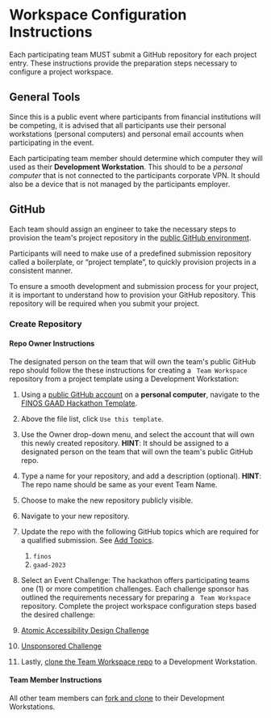 # Workspace Configuration Instructions

Each participating team MUST submit a GitHub repository for each project entry. These instructions provide the preparation steps necessary to configure a project workspace.  

## General Tools
Since this is a public event where participants from financial institutions will be competing, it is advised that all participants use their personal workstations (personal computers) and personal email accounts when participating in the event. 

Each participating team member should determine which computer they will used as their **Development Workstation**. This should to be a *personal computer* that is not connected to the participants corporate VPN. It should also be a device that is not managed by the participants employer. 

## GitHub
Each team should assign an engineer to take the necessary steps to provision the team's project repository in the [public GitHub environment](https://github.com). 

Participants will need to make use of a predefined submission repository called a boilerplate, or “project template”, to quickly provision projects in a consistent manner.

To ensure a smooth development and submission process for your project, it is important to understand how to provision your GitHub repository. This repository will be required when you submit your project. 

### Create Repository

#### Repo Owner Instructions
The designated person on the team that will own the team's public GitHub repo should follow the these instructions for creating a ``` Team Workspace``` repository from a project template using a Development Workstation:

1. Using a [public GitHub account](https://github.com/) on a **personal computer**, navigate to the [FINOS GAAD Hackathon Template](https://github.com/finos-labs/gaad-hackathon-template).
2. Above the file list, click `Use this template`.
3. Use the Owner drop-down menu, and select the account that will own this newly created repository. **HINT**: It should be assigned to a designated person on the team that will own the team's public GitHub repo.
4. Type a name for your repository, and add a description (optional). **HINT**: The repo name should be same as your event Team Name.
5. Choose to make the new repository publicly visible.
6. Navigate to your new repository.
7. Update the repo with the following GitHub topics which are required for a qualified submission. See [Add Topics][6].
   
   1. `finos`
   2. `gaad-2023`
   
8. Select an Event Challenge: The hackathon offers participating teams one (1) or more competition challenges. Each challenge sponsor has outlined the requirements necessary for preparing a  ``` Team Workspace``` repository. Complete the project workspace configuration steps based the desired challenge:

  1. [Atomic Accessibility Design Challenge](../challenges/challenge1/setup.md)
  2. [Unsponsored Challenge](../challenges/challenge2/setup.md)
   
9.  Lastly, [clone the Team Workspace repo][3] to a Development Workstation. 

#### Team Member Instructions
All other team members can [fork and clone][4] to their Development Workstations.


<!--- Reusable Resources --->
[1]: https://code.visualstudio.com/
[2]: https://atom.io
[3]: https://docs.github.com/en/free-pro-team@latest/github/creating-cloning-and-archiving-repositories/cloning-a-repository
[4]: https://docs.github.com/en/get-started/quickstart/fork-a-repo#forking-a-repository
[5]: https://github.com/discoverfinancial/a11y-theme-builder
[6]: https://docs.github.com/en/repositories/managing-your-repositorys-settings-and-features/customizing-your-repository/classifying-your-repository-with-topics
